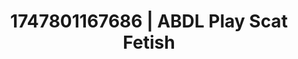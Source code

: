 ---
categories:
- Erotic surprise
- Intimate moaning
- VR porn
- Dreamy pleasure
- Lustful close-up
image: /assets/images/1747801167686.jpg
layout: post
seo:
  description: Featured content with artistic Scat Fetish, ABDL Play. HD images available.
  keywords: Scat Fetish, ABDL Play
  og_image: /assets/images/1747801167686.jpg
  schema_type: VisualArtwork
tags:
- ABDL Play
- '#1747801167686'
- Scat Fetish
title: 1747801167686 | ABDL Play Scat Fetish
---